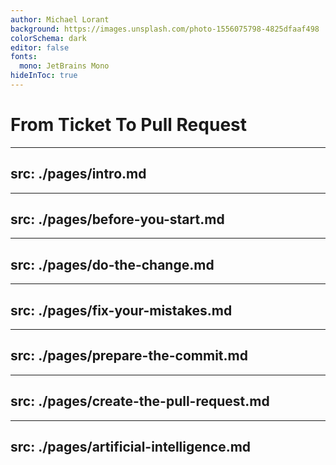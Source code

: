 ```yaml
---
author: Michael Lorant
background: https://images.unsplash.com/photo-1556075798-4825dfaaf498
colorSchema: dark
editor: false
fonts:
  mono: JetBrains Mono
hideInToc: true
---
```


# From Ticket To Pull Request

---
src: ./pages/intro.md
---

---
src: ./pages/before-you-start.md
---

---
src: ./pages/do-the-change.md
---

---
src: ./pages/fix-your-mistakes.md
---

---
src: ./pages/prepare-the-commit.md
---

---
src: ./pages/create-the-pull-request.md
---

---
src: ./pages/artificial-intelligence.md
---
